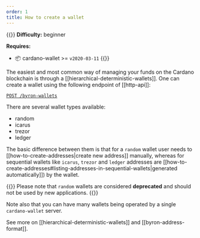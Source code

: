 ```yaml
---
order: 1
title: How to create a wallet
---
```


{{<hint warning>}}
**Difficulty:** beginner

**Requires:**
- 📦 cardano-wallet >= `v2020-03-11`
{{</hint>}}

The easiest and most common way of managing your funds on the Cardano blockchain is through a [[hierarchical-deterministic-wallets]]. One can create a wallet using the following endpoint of [[http-api]]:

[`POST /byron-wallets`](https://input-output-hk.github.io/cardano-wallet/api/edge/#operation/postByronWallet)

There are several wallet types available:
 - random
 - icarus
 - trezor
 - ledger

The basic difference between them is that for a `random` wallet user needs to [[how-to-create-addresses|create new address]] manually, whereas for sequential wallets like `icarus`, `trezor` and `ledger` addresses are [[how-to-create-addresses#listing-addresses-in-sequential-wallets|generated automatically]]) by the wallet.

{{<hint danger>}}
Please note that `random` wallets are considered **deprecated** and should not be used by new applications.
{{</hint>}}

Note also that you can have many wallets being operated by a single `cardano-wallet` server.

See more on [[hierarchical-deterministic-wallets]] and [[byron-address-format]].
